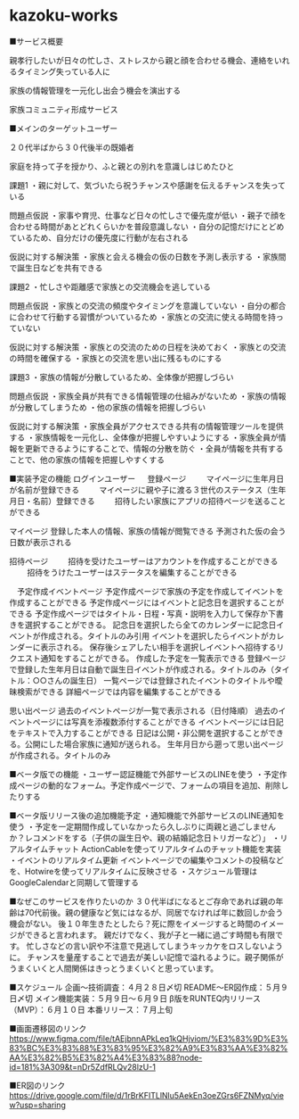 # kazoku-works
■サービス概要

親孝行したいが日々の忙しさ、ストレスから親と顔を合わせる機会、連絡をいれるタイミング失っている人に

家族の情報管理を一元化し出会う機会を演出する

家族コミュニティ形成サービス

■メインのターゲットユーザー

２０代半ばから３０代後半の既婚者

家庭を持って子を授かり、ふと親との別れを意識しはじめたひと

課題1
・親に対して、気づいたら祝うチャンスや感謝を伝えるチャンスを失っている

問題点仮説
・家事や育児、仕事など日々の忙しさで優先度が低い
・親子で顔を合わせる時間があとどれくらいかを普段意識しない
・自分の記憶だけにとどめているため、自分だけの優先度に行動が左右される

仮説に対する解決策
・家族と会える機会の仮の日数を予測し表示する
・家族間で誕生日などを共有できる

課題2
・忙しさや距離感で家族との交流機会を逃している

問題点仮説
・家族との交流の頻度やタイミングを意識していない
・自分の都合に合わせて行動する習慣がついているため
・家族との交流に使える時間を持っていない

仮説に対する解決策
・家族との交流のための日程を決めておく
・家族との交流の時間を確保する
・家族との交流を思い出に残るものにする

課題3
・家族の情報が分散しているため、全体像が把握しづらい

問題点仮説
・家族全員が共有できる情報管理の仕組みがないため
・家族の情報が分散してしまうため
・他の家族の情報を把握しづらい

仮説に対する解決策
・家族全員がアクセスできる共有の情報管理ツールを提供する
・家族情報を一元化し、全体像が把握しやすいようにする
・家族全員が情報を更新できるようにすることで、情報の分散を防ぐ
・全員が情報を共有することで、他の家族の情報を把握しやすくする
 
 ■実装予定の機能
 ログインユーザー
　 登録ページ
　　 マイページに生年月日が名前が登録できる
　　 マイページに親や子に渡る３世代のステータス（生年月日・名前）登録できる
　　 招待したい家族にアプリの招待ページを送ることができる
  
  マイページ
    登録した本人の情報、家族の情報が閲覧できる
    予測された仮の会う日数が表示される
  
  招待ページ
　　 招待を受けたユーザーはアカウントを作成することができる
　　 招待をうけたユーザーはステータスを編集することができる

　予定作成イベントページ
    予定作成ページで家族の予定を作成してイベントを作成することができる
    予定作成ページにはイベントと記念日を選択することができる
    予定作成ページではタイトル・日程・写真・説明を入力して保存か下書きを選択することができる。
    記念日を選択したら全てのカレンダーに記念日イベントが作成される。タイトルのみ引用
    イベントを選択したらイベントがカレンダーに表示される。
    保存後シェアしたい相手を選択しイベントへ招待するリクエスト通知をすることができる。
    作成した予定を一覧表示できる
    登録ページで登録した生年月日は自動で誕生日イベントが作成される。タイトルのみ（タイトル：○○さんの誕生日）
    一覧ページでは登録されたイベントのタイトルや曖昧検索ができる
    詳細ページでは内容を編集することができる

  思い出ページ
    過去のイベントページが一覧で表示される（日付降順）
    過去のイベントページには写真を添複数添付することができる
    イベントページには日記をテキストで入力することができる
    日記は公開・非公開を選択することができる。公開にした場合家族に通知が送られる。
    生年月日から遡って思い出ページが作成される。タイトルのみ

■ベータ版での機能
・ユーザー認証機能で外部サービスのLINEを使う
・予定作成ページの動的なフォーム。予定作成ページで、フォームの項目を追加、削除したりする

■ベータ版リリース後の追加機能予定
・通知機能で外部サービスのLINE通知を使う
・予定を一定期間作成していなかったら久しぶりに両親と過ごしませんか？レコメンドをする（子供の誕生日や、親の結婚記念日トリガーなど）」
・リアルタイムチャット
  ActionCableを使ってリアルタイムのチャット機能を実装
・イベントのリアルタイム更新
  イベントページでの編集やコメントの投稿などを、Hotwireを使ってリアルタイムに反映させる
・スケジュール管理はGoogleCalendarと同期して管理する

■なぜこのサービスを作りたいのか
３０代半ばになるとご存命であれば親の年齢は70代前後。親の健康など気にはなるが、同居でなければ年に数回しか会う機会がない。
後１０年生きたとしたら？死に際をイメージすると時間のイメージができると言われます。
親だけでなく、我が子と一緒に過ごす時間も有限です。
忙しさなどの言い訳や不注意で見逃してしまうキッカケをロスしないように。
チャンスを量産することで過去が美しい記憶で溢れるように。親子関係がうまくいくと人間関係はきっとうまくいくと思っています。

■スケジュール
企画〜技術調査：４月２８日〆切
README〜ER図作成：５月９日〆切
メイン機能実装：５月９日〜６月９日
β版をRUNTEQ内リリース（MVP）：６月１０日
本番リリース：７月上旬

■画面遷移図のリンク
https://www.figma.com/file/tAEjbnnAPkLeq1kQHjviom/%E3%83%9D%E3%83%BC%E3%83%88%E3%83%95%E3%82%A9%E3%83%AA%E3%82%AA%E3%82%B5%E3%82%A4%E3%83%88?node-id=181%3A309&t=nDr5ZdfRLQv28lzU-1

■ER図のリンク
https://drive.google.com/file/d/1rBrKFITLlNlu5AekEn3oeZGrs6FZNMyq/view?usp=sharing
